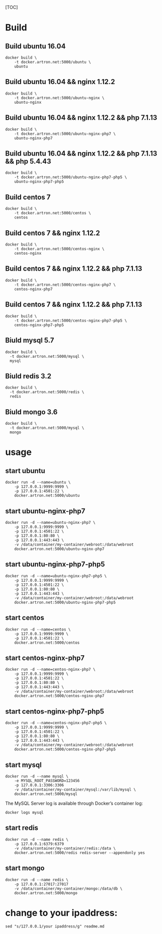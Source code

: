 [TOC]

# Build

## Build ubuntu 16.04

```
docker build \
    -t docker.artron.net:5000/ubuntu \
    ubuntu
```

## Build ubuntu 16.04 && nginx 1.12.2

```
docker build \
    -t docker.artron.net:5000/ubuntu-nginx \
    ubuntu-nginx   
```

## Build ubuntu 16.04 && nginx 1.12.2 && php 7.1.13

```
docker build \
    -t docker.artron.net:5000/ubuntu-nginx-php7 \
    ubuntu-nginx-php7
```

## Build ubuntu 16.04 && nginx 1.12.2  && php 7.1.13 && php 5.4.43

```
docker build \
    -t docker.artron.net:5000/ubuntu-nginx-php7-php5 \
    ubuntu-nginx-php7-php5 
```

## Build centos 7

```
docker build \
    -t docker.artron.net:5000/centos \
    centos
```

## Build centos 7 && nginx 1.12.2

```
docker build \
    -t docker.artron.net:5000/centos-nginx \
    centos-nginx   
```

## Build centos 7 && nginx 1.12.2 && php 7.1.13

```
docker build \
    -t docker.artron.net:5000/centos-nginx-php7 \
    centos-nginx-php7
```

## Build centos 7 && nginx 1.12.2 && php 7.1.13

```
docker build \
    -t docker.artron.net:5000/centos-nginx-php7-php5 \
    centos-nginx-php7-php5    
```

## Biuld mysql 5.7

```
docker build \
  -t docker.artron.net:5000/mysql \
  mysql
```

## Biuld redis 3.2
```
docker build \
  -t docker.artron.net:5000/redis \
  redis
```

## Biuld mongo 3.6
```
docker build \
  -t docker.artron.net:5000/mysql \
  mongo
```

# usage

## start ubuntu

```
docker run -d --name=ubuntu \
    -p 127.0.0.1:9999:9999 \
    -p 127.0.0.1:4501:22 \
    docker.artron.net:5000/ubuntu 
```

## start ubuntu-nginx-php7

```
docker run -d --name=ubuntu-nginx-php7 \
    -p 127.0.0.1:9999:9999 \
    -p 127.0.0.1:4501:22 \
    -p 127.0.0.1:80:80 \
    -p 127.0.0.1:443:443 \
    -v /data/container/my-container/webroot:/data/webroot
    docker.artron.net:5000/ubuntu-nginx-php7
```

## start ubuntu-nginx-php7-php5

```
docker run -d --name=ubuntu-nginx-php7-php5 \
    -p 127.0.0.1:9999:9999 \
    -p 127.0.0.1:4501:22 \
    -p 127.0.0.1:80:80 \
    -p 127.0.0.1:443:443 \
    -v /data/container/my-container/webroot:/data/webroot
    docker.artron.net:5000/ubuntu-nginx-php7-php5
```


## start centos

```
docker run -d --name=centos \
    -p 127.0.0.1:9999:9999 \
    -p 127.0.0.1:4501:22 \
    docker.artron.net:5000/centos
```

## start centos-nginx-php7

```
docker run -d --name=centos-nginx-php7 \
    -p 127.0.0.1:9999:9999 \
    -p 127.0.0.1:4501:22 \
    -p 127.0.0.1:80:80 \
    -p 127.0.0.1:443:443 \
    -v /data/container/my-container/webroot:/data/webroot
    docker.artron.net:5000/centos-nginx-php7
```

## start centos-nginx-php7-php5

```
docker run -d --name=centos-nginx-php7-php5 \
    -p 127.0.0.1:9999:9999 \
    -p 127.0.0.1:4501:22 \
    -p 127.0.0.1:80:80 \
    -p 127.0.0.1:443:443 \
    -v /data/container/my-container/webroot:/data/webroot
    docker.artron.net:5000/centos-nginx-php7-php5
```

## start mysql

```
docker run -d --name mysql \
    -e MYSQL_ROOT_PASSWORD=123456
    -p 127.0.0.1:3306:3306
    -v /data/container/my-container/mysql:/var/lib/mysql \
    docker.artron.net:5000/mysql
```

The MySQL Server log is available through Docker’s container log:

```
docker logs mysql
```


## start redis

```
docker run -d --name redis \
    -p 127.0.0.1:6379:6379
    -v /data/container/my-container/redis:/data \
    docker.artron.net:5000/redis redis-server --appendonly yes
```

## start mongo

```
docker run -d --name redis \
    -p 127.0.0.1:27017:27017
    -v /data/container/my-container/mongo:/data/db \
    docker.artron.net:5000/mongo
```




# change to your ipaddress:
```
sed "s/127.0.0.1/your ipaddress/g" readme.md
```
